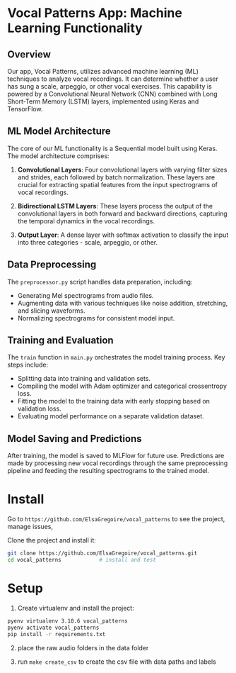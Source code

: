 # Vocal Patterns App: Machine Learning Functionality

## Overview

Our app, Vocal Patterns, utilizes advanced machine learning (ML) techniques to analyze vocal recordings. It can determine whether a user has sung a scale, arpeggio, or other vocal exercises. This capability is powered by a Convolutional Neural Network (CNN) combined with Long Short-Term Memory (LSTM) layers, implemented using Keras and TensorFlow.

## ML Model Architecture

The core of our ML functionality is a Sequential model built using Keras. The model architecture comprises:

1. **Convolutional Layers**: Four convolutional layers with varying filter sizes and strides, each followed by batch normalization. These layers are crucial for extracting spatial features from the input spectrograms of vocal recordings.

2. **Bidirectional LSTM Layers**: These layers process the output of the convolutional layers in both forward and backward directions, capturing the temporal dynamics in the vocal recordings.

3. **Output Layer**: A dense layer with softmax activation to classify the input into three categories - scale, arpeggio, or other.

## Data Preprocessing

The `preprocessor.py` script handles data preparation, including:
- Generating Mel spectrograms from audio files.
- Augmenting data with various techniques like noise addition, stretching, and slicing waveforms.
- Normalizing spectrograms for consistent model input.

## Training and Evaluation

The `train` function in `main.py` orchestrates the model training process. Key steps include:
- Splitting data into training and validation sets.
- Compiling the model with Adam optimizer and categorical crossentropy loss.
- Fitting the model to the training data with early stopping based on validation loss.
- Evaluating model performance on a separate validation dataset.

## Model Saving and Predictions

After training, the model is saved to MLFlow for future use. Predictions are made by processing new vocal recordings through the same preprocessing pipeline and feeding the resulting spectrograms to the trained model.


# Install

Go to `https://github.com/ElsaGregoire/vocal_patterns` to see the project, manage issues,

Clone the project and install it:

```bash
git clone https://github.com/ElsaGregoire/vocal_patterns.git
cd vocal_patterns            # install and test
```
# Setup

1. Create virtualenv and install the project:
```bash
pyenv virtualenv 3.10.6 vocal_patterns
pyenv activate vocal_patterns
pip install -r requirements.txt
```

2. place the raw audio folders in the data folder

3. run `make create_csv` to create the csv file with data paths and labels
